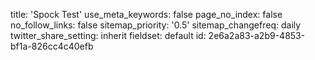 title: 'Spock Test'
use_meta_keywords: false
page_no_index: false
no_follow_links: false
sitemap_priority: '0.5'
sitemap_changefreq: daily
twitter_share_setting: inherit
fieldset: default
id: 2e6a2a83-a2b9-4853-bf1a-826cc4c40efb
